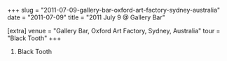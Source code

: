 +++
slug = "2011-07-09-gallery-bar-oxford-art-factory-sydney-australia"
date = "2011-07-09"
title = "2011 July 9 @ Gallery Bar"

[extra]
venue = "Gallery Bar, Oxford Art Factory, Sydney, Australia"
tour = "Black Tooth"
+++


 1. Black Tooth



